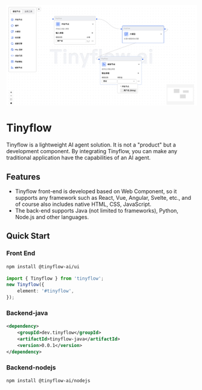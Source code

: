 ![](./docs/asserts/images/screenshot.png)
# Tinyflow
Tinyflow is a lightweight AI agent solution. It is not a "product" but a development component.
By integrating Tinyflow, you can make any traditional application have the capabilities of an AI agent.

## Features

- Tinyflow front-end is developed based on Web Component, so it supports any framework such as React, Vue, Angular, Svelte, etc., and of course also includes native HTML, CSS, JavaScript.
- The back-end supports Java (not limited to frameworks), Python, Node.js and other languages.


## Quick Start

### Front End

```bash
npm install @tinyflow-ai/ui
```

```ts
import { Tinyflow } from 'tinyflow';
new Tinyflow({
    element: '#tinyflow',
});
```

### Backend-java

```xml
<dependency>
    <groupId>dev.tinyflow</groupId>
    <artifactId>tinyflow-java</artifactId>
    <version>0.0.1</version>
</dependency>
```

### Backend-nodejs
```bash
npm install @tinyflow-ai/nodejs
```
